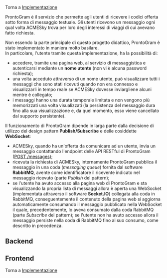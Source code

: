Torna a [Implementazione](../implementazione.md)

ProntoGram è il servizio che permette agli utenti di ricevere i codici offerta sotto forma di messaggio testuale.
Gli utenti ricevono un messaggio ogni qual volta ACMESky trova per loro degli interessi di viaggi di cui avevano fatto richiesta.

Non essendo la parte principale di questo progetto didattico, ProntoGram è stato implementato in maniera molto basilare.  
In particolare, l'utente tramite questa implementazione, ha la possibilità di:

- accedere, tramite una pagina web, al servizio di messaggistica e autenticarsi mediante un **nome utente** (non vi è alcuna password richiesta);
- una volta acceduto attraverso di un nome utente, può visualizzare tutti i messaggi che sono stati ricevuti quando non era connesso e visualizzarli in tempo reale se ACMESky dovesse inviargliene alcuni mentre è collegato;
- i messaggi hanno una durata temporale limitata e non vengono più memorizzati una volta visualizzati (la persistenza del messaggio dura fino alla sua visualizzazione e, da quel momento, esso viene cancellato dal supporto persistente).

Il funzionamento di ProntoGram dipende in larga parte dalla decisione di utilizzo del design pattern **Publish/Subscribe** e delle cosiddette **WebSocket**:

- ACMESky, quando ha un'offerta da comunicare ad un utente, invia un messaggio contattando l'endpoint delle API RESTful di ProntoGram ([POST /messages](../serviziweb/prontogram.md#sendmessage));
- ricevuta la richiesta di ACMESky, internamente ProntoGram pubblica il messaggio in una coda (*messaging queue*) fornita dal software **RabbitMQ**, avente come identificatore il ricevente indicato nel messaggio ricevuto (parte *Publish* del pattern);
- se l'utente ha avuto accesso alla pagina web di ProntoGram e sta visualizzando la propria lista di messaggi allora è aperta una WebSocket (implementata attraverso il software **Socket.IO**) collegata alla coda in RabbitMQ, conseguentemente il contenuto della pagina web si aggiorna automaticamente consumando il messaggio pubblicato nella WebSocket il quale, precedentemente, lo aveva consumato dalla coda RabbitMQ (parte *Subscribe* del pattern); se l'utente non ha avuto accesso allora il messaggio persiste nella coda di RabbitMQ fino al suo consumo, come descritto in precedenza.

## Backend

## Frontend

Torna a [Implementazione](../implementazione.md)